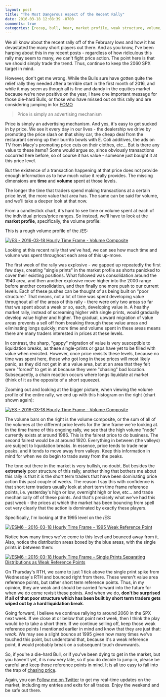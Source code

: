 ```yaml
---
layout: post
title: "The Most Dangerous Aspect of the Recent Rally"
date: 2016-03-18 12:08:39 -0700
comments: true
categories: [recap, bull, bear, market profile, weak structure, volume, profile]
---
```


We all know about the recent rally off of the February lows and how it has devastated the many short players out there. And as you know, I've been harping about this in my recent posts - regardless of how ridiculous this rally may seem to many, we can't fight price action. The point here is that we should simply trade the trend. Thus, continue to keep the 2060 SPX target in mind.

However, don't get me wrong. While the Bulls sure have gotten quite the relief rally they needed after a terrible start in the first month of 2016, and while it may seem as though all is fine and dandy in the equities market because we're now positive on the year, I have one important message for those die-hard Bulls, or those who have missed out on this rally and are considering jumping in for [FOMO](https://en.wikipedia.org/wiki/Fear_of_missing_out "FOMO")

> Price is simply an advertising mechanism

Price is simply an advertising mechanism. And yes, it's easy to get sucked in by price. We see it every day in our lives - the dealership we drive by promoting the price slash on that shiny car, the cheap deal from the restaurant serving up their burrito bowls with E. Coli additives, the ads on TV from Macy's promoting price cuts on their clothes, etc... But is there any value to these items? Some would argue so, since obviously transactions occurred here before, so of course it has value - someone just bought it at this price level.

But the existence of a transaction happening at that price does not provide enough information as to how much value it really provides. The missing dimensions are **time** and **volume** spent at those levels.

The longer the time that traders spend making transactions at a certain price level, the more value that area has. The same can be said for volume, and we'll take a deeper look at that now.

From a candlestick chart, it's hard to see time or volume spent at each of the individual prices/price ranges. So instead, we'll have to look at the **market profile**, specifically, the volume profile:

This is a rough volume profile of the /ES:

[![/ES - 2016-03-18 Hourly Time Frame - Volume Composite](/images/blog/03182016/es_volume_composite.png)](/images/blog/03182016/es_volume_composite.png)

Looking at this recent rally that we've had, we can see how much time and volume was spent throughout each area of this up-move.

The first week of the rally was explosive - we gapped up repeatedly the first few days, creating "single prints" in the market profile as shorts panicked to cover their existing positions. What followed was consolidation around the 1940 area, and then another explosive move higher into the 2000 range before another consolidation, and then finally one more push to our current levels. Each of these pushes can be thought of as being built on "poor structure." That means, not a lot of time was spent developing value throughout all of the areas of this rally - there were only two areas so far that we spent about a week or so, each, developing value in. A healthy market rally, instead of screaming higher with single prints, would gradually develop value higher and higher. The gradual, upward migration of value areas prevents a sell off from breaking through these value areas and eliminating longs quickly; more time and volume spent in these areas means there are many traders interested in prices at these levels.

In contrast, the sharp, "gappy" migration of value is very susceptible to liquidation breaks, as these single-prints or gaps have yet to be filled with value when revisited. However, once price revisits these levels, because no time was spent here, those who got long in these prices will most likely panic, as they did not get in at a value area, but at an area that they felt were "forced" to get in at because they were "chasing" bad location. Subsequently, a chain reaction occurs where longs liquidate at market (think of it as the opposite of a short squeeze).

Zooming out and looking at the bigger picture, when viewing the volume profile of the entire rally, we end up with this histogram on the right (chart shown again):

[![/ES - 2016-03-18 Hourly Time Frame - Volume Composite](/images/blog/03182016/es_volume_composite.png)](/images/blog/03182016/es_volume_composite.png)

The volume bars on the right is the volume composite, or the sum of all of the volumes at the different price levels for the time frame we're looking at. In the time frame of this ongoing rally, we see that the high volume "node" currently exists at around 1986. This is the fairest price to do business. The second fairest would be at around 1920. Everything in between (the valleys) are subject to liquidation breaks. In essence, price tends to trade near peaks, and it tends to move away from valleys. Keep this information in mind for when we do begin to trade away from the peaks.

The tone out there in the market is very bullish, no doubt. But besides the **extremely** poor structure of this rally, another thing that bothers me about this rally is that it is the short term traders that have been dominating price action this past couple of weeks. The reason I say this with confidence is that short term traders usually look at short term time frame reference points, i.e. yesterday's high or low, overnight high or low, etc... and trade mechanically off of these points. And that's precisely what we've had this past week - the prices at which the market has been bouncing from spell out very clearly that the action is dominated by exactly these players.

Specifically, I'm looking at the 1995 level on the /ES:

[![/ESM6 - 2016-03-18 Hourly Time Frame - 1995 Weak Reference Point](/images/blog/03182016/esm6_1995.png)](/images/blog/03182016/esm6_1995.png)

Notice how many times we've come to this level and bounced away from it. Also, notice the distribution areas boxed by the blue areas, with the single prints in between them:

[![/ESM6 - 2016-03-18 Hourly Time Frame - Single Prints Separating Distributions as Weak Reference Points](/images/blog/03182016/esm6_thurs_fri.png)](/images/blog/03182016/esm6_thurs_fri.png)

On Thursday's RTH, we came to just 1 tick above the single print spike from Wednesday's RTH and bounced right from there. These weren't value area reference points, but rather short term reference points. Thus, in my opinion, they are weak and should be carried forward into the future for when we do come revisit these points. And when we do, **don't be surprised if all of that poor structure which has been built by short term traders gets wiped out by a hard liquidation break**.

Going forward, I believe we continue rallying to around 2060 in the SPX next week. If we close at or below that point next week, then I think the play would be to take a short there. If we continue selling off, keep those weak reference points I mentioned earlier in mind and know that they are just that: _weak_. We may see a slight bounce at 1995 given how many times we've touched this point, but understand that, because it's a weak reference point, it would probably break on a subsequent touch downwards.

So, if you're a die-hard Bull, or if you've been dying to get in the market, but you haven't yet, it is now very late, so if you do decide to jump in, please be careful and keep those reference points in mind. It is all too easy to fall into the trap of [chasing price](https://en.wikipedia.org/wiki/Herd_mentality, "chasing price").

Again, you can <a href="https://twitter.com/theta_positive/">Follow me on Twitter</a> to get my real-time updates on the market, including my entries and exits for all trades. Enjoy the weekend and be safe out there.
